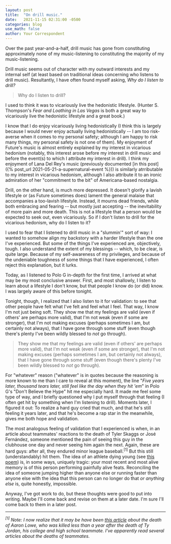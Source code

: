 ```yaml
---
layout: post
title:  "On drill music."
date:   2021-11-15 02:31:00 -0500
categories: blog
use_math: false
author: Your Correspondent
---
```


Over the past year-and-a-half, drill music has gone from constituting approximately none of my music-listening to constituting the majority of my music-listening.

Drill music seems out of character with my outward interests and my internal self (at least based on traditional ideas concerning who listens to drill music). Resultantly, I have often found myself asking, *Why do I listen to drill?*

> Why do I listen to drill?

I used to think it was to vicariously live the hedonistic lifestyle. (Hunter S. Thompson's *Fear and Loathing in Las Vegas* is both a great way to vicariously live the hedonistic lifestyle and a great book.)

I know that I do enjoy vicariously living hedonistically (I think this is largely because I would never enjoy actually living hedonistically -- I am too risk-averse when it comes to my personal safety; although I am happy to risk many things, my personal safety is not one of them). My enjoyment of Future's music is almost entirely explained by my interest in vicarious hedonism (notably, this interest arose before my interest in drill music and before the event(s) to which I attribute my interest in drill). I think my enjoyment of Lana Del Rey's music (previously documented [in this post]({% post_url 2021-05-21-a-supernatural-event %})) is similarly atrributable to my interest in vicarious hedonism, although I also attribute it to an ironic admiration of her "commitment to the bit" of Americana-based nostalgia.

Drill, on the other hand, is much more depressed. It doesn't glorify a lavish lifestyle or (as Future sometimes does) lament the general malaise that accompanies a too-lavish lifestyle. Instead, it mourns dead friends, while both embracing and fearing -- but mostly just accepting -- the inevitability of more pain and more death. This is not a lifestyle that a person would be expected to seek out, even vicariously. So if I don't listen to drill for the vicarious hedonism, why do I listen to it?

I used to fear that I listened to drill music in a "slummin'" sort of way: I wanted to somehow align my backstory with a harder lifestyle than the one I've experienced. But some of the things I've experienced are, objectively, tough. I also understand the extent of my blessings -- which, to be clear, is quite large. Because of my self-awareness of my privileges, and because of the undeniable toughness of some things that I have experienced, I often reject this explanation, but it lurks.

Today, as I listened to Polo G in-depth for the first time, I arrived at what may be my most conclusive answer. First, and most shallowly, I listen to learn about a lifestyle I don't know, but that people I know do (or did) know. I was largely aware of this before tonight.

Tonight, though, I realized that I also listen to it for validation: to see that other people have felt what I've felt and feel what I feel. That way, I know I'm not just being soft. They show me that my feelings are valid (even if others' are perhaps more valid), that I'm not weak (even if some are stronger), that I'm not making excuses (perhaps sometimes I am, but certainly not always), that I have gone through some stuff (even though there's plenty I've been wildly blessed to *not* go through).

> They show me that my feelings are valid (even if others' are perhaps more valid), that I'm not weak (even if some are stronger), that I'm not making excuses (perhaps sometimes I am, but certainly not always), that I have gone through some stuff (even though there's plenty I've been wildly blessed to *not* go through).

For "whatever" reason ("whatever" is in quotes because the reasoning is more known to me than I care to reveal at this moment), the line "*Five years later, thousand tears later, still feel like the day when they hit 'em*" in Polo G's "Don't Believe the Hype" hit me especially hard. It made me feel some type of way, and I briefly questioned why I put myself through that feeling (I often get hit by something when I'm listening to drill). Moments later, I figured it out: To realize a hard guy cried that much, and that he's still feeling it years later, and that he's become a rap star in the meanwhile, gives me both hope and validation.

The most analogous feeling of validation that I experienced is when, in an article about teammates' reactions to the death of Tyler Skaggs or José Fernández, someone mentioned the pain of seeing this guy in the clubhouse one day and never seeing him again the next. Again, these are hard guys: after all, they endured minor league baseball.<sup>[1]</sup> But this still (understandably) hit them. The idea of an athlete dying young (see [this poem](https://www.poetryfoundation.org/poems/46452/to-an-athlete-dying-young)) is, in some ways, uniquely tragic: your most recent and most alive memory is of this person performing painfully alive feats. Reconciling the idea of someone jumping higher than anyone else or running faster than anyone else with the idea that this person can no longer do that *or anything else* is, quite honestly, impossible.

Anyway, I've got work to do, but these thoughts were good to put into writing. Maybe I'll come back and revise on them at a later date. I'm sure I'll come back to them in a later post.

----

*<sup>[1]</sup> Note: I now realize that it may be have been [this article](https://www.nytimes.com/2021/10/12/sports/utah-aaron-lowe-funeral.html) about the death of Aaron Lowe, who was killed less than a year after the death of Ty Jordan, his college and high school teammate. I've apparently read several articles about the deaths of teammates.*

